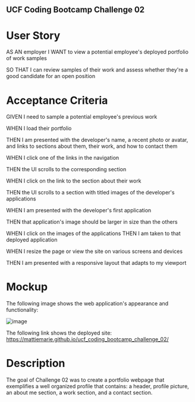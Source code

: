 ## UCF Coding Bootcamp Challenge 02

# User Story

AS AN employer I WANT to view a potential employee's deployed portfolio of work samples

SO THAT I can review samples of their work and assess whether they're a good candidate for an open position


# Acceptance Criteria

GIVEN I need to sample a potential employee's previous work

WHEN I load their portfolio 

THEN I am presented with the developer's name, a recent photo or avatar, and links to sections about them,
their work, and how to contact them

WHEN I click one of the links in the navigation

THEN the UI scrolls to the corresponding section

WHEN I click on the link to the section about their work

THEN the UI scrolls to a section with titled images of the developer's applications

WHEN I am presented with the developer's first application

THEN that application's image should be larger in size than the others

WHEN I click on the images of the applications THEN I am taken to that deployed application

WHEN I resize the page or view the site on various screens and devices

THEN I am presented with a responsive layout that adapts to my viewport


# Mockup

The following image shows the web application's appearance and functionality:








![image](https://user-images.githubusercontent.com/111001779/194683788-726b8c46-9314-4594-85fc-974d2bc3437c.png)













The following link shows the deployed site: https://mattiemarie.github.io/ucf_coding_bootcamp_challenge_02/


# Description

The goal of Challenge 02 was to create a portfolio webpage that exemplifies a well organized 
profile that contains: a header, profile picture, an about me section, a work section, and a contact section.
